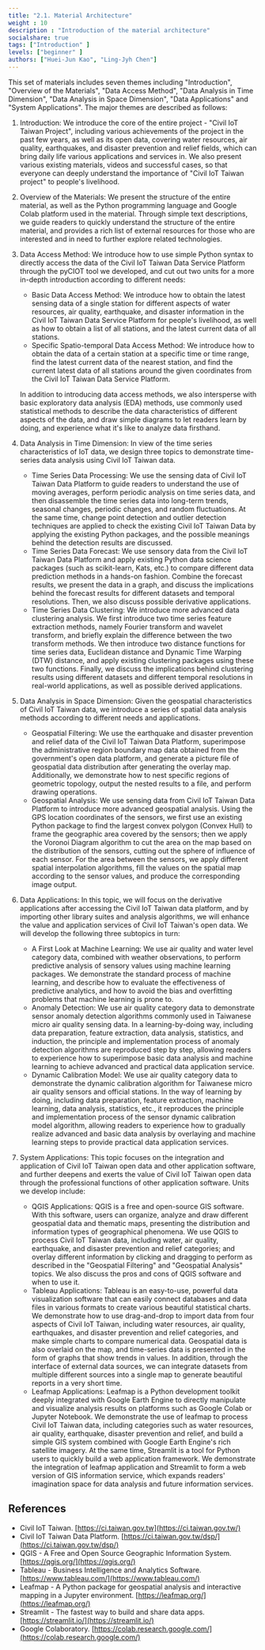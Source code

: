 ```yaml
---
title: "2.1. Material Architecture"
weight : 10
description : "Introduction of the material architecture"
socialshare: true
tags: ["Introduction" ]
levels: ["beginner" ]
authors: ["Huei-Jun Kao", "Ling-Jyh Chen"]
---
```


This set of materials includes seven themes including "Introduction", "Overview of the Materials", "Data Access Method", "Data Analysis in Time Dimension", "Data Analysis in Space Dimension", "Data Applications" and "System Applications". The major themes are described as follows:

1. Introduction:
We introduce the core of the entire project - "Civil IoT Taiwan Project", including various achievements of the project in the past few years, as well as its open data, covering water resources, air quality, earthquakes, and disaster prevention and relief fields, which can bring daily life various applications and services in. We also present various existing materials, videos and successful cases, so that everyone can deeply understand the importance of "Civil IoT Taiwan project" to people's livelihood.
2. Overview of the Materials:
We present the structure of the entire material, as well as the Python programming language and Google Colab platform used in the material. Through simple text descriptions, we guide readers to quickly understand the structure of the entire material, and provides a rich list of external resources for those who are interested and in need to further explore related technologies.
3. Data Access Method:
We introduce how to use simple Python syntax to directly access the data of the Civil IoT Taiwan Data Service Platform through the pyCIOT tool we developed, and cut out two units for a more in-depth introduction according to different needs:
    - Basic Data Access Method: We introduce how to obtain the latest sensing data of a single station for different aspects of water resources, air quality, earthquake, and disaster information in the Civil IoT Taiwan Data Service Platform for people's livelihood, as well as how to obtain a list of all stations, and the latest current data of all stations.
    - Specific Spatio-temporal Data Access Method: We introduce how to obtain the data of a certain station at a specific time or time range, find the latest current data of the nearest station, and find the current latest data of all stations around the given coordinates from the Civil IoT Taiwan Data Service Platform.
    
    In addition to introducing data access methods, we also intersperse with basic exploratory data analysis (EDA) methods, use commonly used statistical methods to describe the data characteristics of different aspects of the data, and draw simple diagrams to let readers learn by doing, and experience what it's like to analyze data firsthand.
    
4. Data Analysis in Time Dimension:
In view of the time series characteristics of IoT data, we design three topics to demonstrate time-series data analysis using Civil IoT Taiwan data.
    - Time Series Data Processing: We use the sensing data of Civil IoT Taiwan Data Platform to guide readers to understand the use of moving averages, perform periodic analysis on time series data, and then disassemble the time series data into long-term trends, seasonal changes, periodic changes, and random fluctuations. At the same time, change point detection and outlier detection techniques are applied to check the existing Civil IoT Taiwan Data by applying the existing Python packages, and the possible meanings behind the detection results are discussed.
    - Time Series Data Forecast: We use sensory data from the Civil IoT Taiwan Data Platform and apply existing Python data science packages (such as scikit-learn, Kats, etc.) to compare different data prediction methods in a hands-on fashion. Combine the forecast results, we present the data in a graph, and discuss the implications behind the forecast results for different datasets and temporal resolutions. Then, we also discuss possible derivative applications.
    - Time Series Data Clustering: We introduce more advanced data clustering analysis. We first introduce two time series feature extraction methods, namely Fourier transform and wavelet transform, and briefly explain the difference between the two transform methods. We then introduce two distance functions for time series data, Euclidean distance and Dynamic Time Warping (DTW) distance, and apply existing clustering packages using these two functions. Finally, we discuss the implications behind clustering results using different datasets and different temporal resolutions in real-world applications, as well as possible derived applications.
5. Data Analysis in Space Dimension:
Given the geospatial characteristics of Civil IoT Taiwan data, we introduce a series of spatial data analysis methods according to different needs and applications.
    - Geospatial Filtering: We use the earthquake and disaster prevention and relief data of the Civil IoT Taiwan Data Platform, superimpose the administrative region boundary map data obtained from the government's open data platform, and generate a picture file of geospatial data distribution after generating the overlay map. Additionally, we demonstrate how to nest specific regions of geometric topology, output the nested results to a file, and perform drawing operations.
    - Geospatial Analysis: We use sensing data from Civil IoT Taiwan Data Platform to introduce more advanced geospatial analysis. Using the GPS location coordinates of the sensors, we first use an existing Python package to find the largest convex polygon (Convex Hull) to frame the geographic area covered by the sensors; then we apply the Voronoi Diagram algorithm to cut the area on the map based on the distribution of the sensors, cutting out the sphere of influence of each sensor. For the area between the sensors, we apply different spatial interpolation algorithms, fill the values on the spatial map according to the sensor values, and produce the corresponding image output.
6. Data Applications:
In this topic, we will focus on the derivative applications after accessing the Civil IoT Taiwan data platform, and by importing other library suites and analysis algorithms, we will enhance the value and application services of Civil IoT Taiwan's open data. We will develop the following three subtopics in turn:
    - A First Look at Machine Learning: We use air quality and water level category data, combined with weather observations, to perform predictive analysis of sensory values using machine learning packages. We demonstrate the standard process of machine learning, and describe how to evaluate the effectiveness of predictive analytics, and how to avoid the bias and overfitting problems that machine learning is prone to.
    - Anomaly Detection: We use air quality category data to demonstrate sensor anomaly detection algorithms commonly used in Taiwanese micro air quality sensing data. In a learning-by-doing way, including data preparation, feature extraction, data analysis, statistics, and induction, the principle and implementation process of anomaly detection algorithms are reproduced step by step, allowing readers to experience how to superimpose basic data analysis and machine learning to achieve advanced and practical data application service.
    - Dynamic Calibration Model: We use air quality category data to demonstrate the dynamic calibration algorithm for Taiwanese micro air quality sensors and official stations. In the way of learning by doing, including data preparation, feature extraction, machine learning, data analysis, statistics, etc., it reproduces the principle and implementation process of the sensor dynamic calibration model algorithm, allowing readers to experience how to gradually realize advanced and basic data analysis by overlaying and machine learning steps to provide practical data application services.
7. System Applications:
This topic focuses on the integration and application of Civil IoT Taiwan open data and other application software, and further deepens and exerts the value of Civil IoT Taiwan open data through the professional functions of other application software. Units we develop include:
    - QGIS Applications: QGIS is a free and open-source GIS software. With this software, users can organize, analyze and draw different geospatial data and thematic maps, presenting the distribution and information types of geographical phenomena. We use QGIS to process Civil IoT Taiwan data, including water, air quality, earthquake, and disaster prevention and relief categories; and overlay different information by clicking and dragging to perform as described in the "Geospatial Filtering" and "Geospatial Analysis" topics. We also discuss the pros and cons of QGIS software and when to use it.
    - Tableau Applications: Tableau is an easy-to-use, powerful data visualization software that can easily connect databases and data files in various formats to create various beautiful statistical charts. We demonstrate how to use drag-and-drop to import data from four aspects of Civil IoT Taiwan, including water resources, air quality, earthquakes, and disaster prevention and relief categories, and make simple charts to compare numerical data. Geospatial data is also overlaid on the map, and time-series data is presented in the form of graphs that show trends in values. In addition, through the interface of external data sources, we can integrate datasets from multiple different sources into a single map to generate beautiful reports in a very short time.
    - Leafmap Applications: Leafmap is a Python development toolkit deeply integrated with Google Earth Engine to directly manipulate and visualize analysis results on platforms such as Google Colab or Jupyter Notebook. We demonstrate the use of leafmap to process Civil IoT Taiwan data, including categories such as water resources, air quality, earthquake, disaster prevention and relief, and build a simple GIS system combined with Google Earth Engine's rich satellite imagery. At the same time, Streamlit is a tool for Python users to quickly build a web application framework. We demonstrate the integration of leafmap application and Streamlit to form a web version of GIS information service, which expands readers' imagination space for data analysis and future information services.

## References

- Civil IoT Taiwan. [https://ci.taiwan.gov.tw](https://ci.taiwan.gov.tw/)
- Civil IoT Taiwan Data Platform. [https://ci.taiwan.gov.tw/dsp/](https://ci.taiwan.gov.tw/dsp/)
- QGIS - A Free and Open Source Geographic Information System. [https://qgis.org/](https://qgis.org/)
- Tableau - Business Intelligence and Analytics Software. [https://www.tableau.com/](https://www.tableau.com/)
- Leafmap - A Python package for geospatial analysis and interactive mapping in a Jupyter environment. [https://leafmap.org/](https://leafmap.org/)
- Streamlit - The fastest way to build and share data apps. [https://streamlit.io/](https://streamlit.io/)
- Google Colaboratory. [https://colab.research.google.com/](https://colab.research.google.com/)
